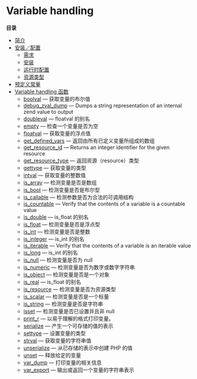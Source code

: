 Variable handling
=================

**目录**

-   [简介](/intro/var.html)
-   [安装／配置](/var/setup.html)
    -   [需求](/var/setup.html#需求)
    -   [安装](/var/setup.html#安装)
    -   [运行时配置](/var/setup.html#运行时配置)
    -   [资源类型](/var/setup.html#资源类型)
-   [预定义常量](/var/constants.html)
-   [Variable handling 函数](/ref/var.html)
    -   [boolval](/ref/var.html#boolval) — 获取变量的布尔值
    -   [debug\_zval\_dump](/ref/var.html#debug_zval_dump) — Dumps a
        string representation of an internal zend value to output
    -   [doubleval](/ref/var.html#doubleval) — floatval 的别名
    -   [empty](/ref/var.html#empty) — 检查一个变量是否为空
    -   [floatval](/ref/var.html#floatval) — 获取变量的浮点值
    -   [get\_defined\_vars](/ref/var.html#get_defined_vars) —
        返回由所有已定义变量所组成的数组
    -   [get\_resource\_id](/ref/var.html#get_resource_id) — Returns an
        integer identifier for the given resource
    -   [get\_resource\_type](/ref/var.html#get_resource_type) —
        返回资源（resource）类型
    -   [gettype](/ref/var.html#gettype) — 获取变量的类型
    -   [intval](/ref/var.html#intval) — 获取变量的整数值
    -   [is\_array](/ref/var.html#is_array) — 检测变量是否是数组
    -   [is\_bool](/ref/var.html#is_bool) — 检测变量是否是布尔型
    -   [is\_callable](/ref/var.html#is_callable) —
        检测参数是否为合法的可调用结构
    -   [is\_countable](/ref/var.html#is_countable) — Verify that the
        contents of a variable is a countable value
    -   [is\_double](/ref/var.html#is_double) — is\_float 的别名
    -   [is\_float](/ref/var.html#is_float) — 检测变量是否是浮点型
    -   [is\_int](/ref/var.html#is_int) — 检测变量是否是整数
    -   [is\_integer](/ref/var.html#is_integer) — is\_int 的别名
    -   [is\_iterable](/ref/var.html#is_iterable) — Verify that the
        contents of a variable is an iterable value
    -   [is\_long](/ref/var.html#is_long) — is\_int 的别名
    -   [is\_null](/ref/var.html#is_null) — 检测变量是否为 null
    -   [is\_numeric](/ref/var.html#is_numeric) —
        检测变量是否为数字或数字字符串
    -   [is\_object](/ref/var.html#is_object) — 检测变量是否是一个对象
    -   [is\_real](/ref/var.html#is_real) — is\_float 的别名
    -   [is\_resource](/ref/var.html#is_resource) —
        检测变量是否为资源类型
    -   [is\_scalar](/ref/var.html#is_scalar) — 检测变量是否是一个标量
    -   [is\_string](/ref/var.html#is_string) — 检测变量是否是字符串
    -   [isset](/ref/var.html#isset) — 检测变量是否已设置并且非 null
    -   [print\_r](/ref/var.html#print_r) — 以易于理解的格式打印变量。
    -   [serialize](/ref/var.html#serialize) — 产生一个可存储的值的表示
    -   [settype](/ref/var.html#settype) — 设置变量的类型
    -   [strval](/ref/var.html#strval) — 获取变量的字符串值
    -   [unserialize](/ref/var.html#unserialize) — 从已存储的表示中创建
        PHP 的值
    -   [unset](/ref/var.html#unset) — 释放给定的变量
    -   [var\_dump](/ref/var.html#var_dump) — 打印变量的相关信息
    -   [var\_export](/ref/var.html#var_export) —
        输出或返回一个变量的字符串表示
